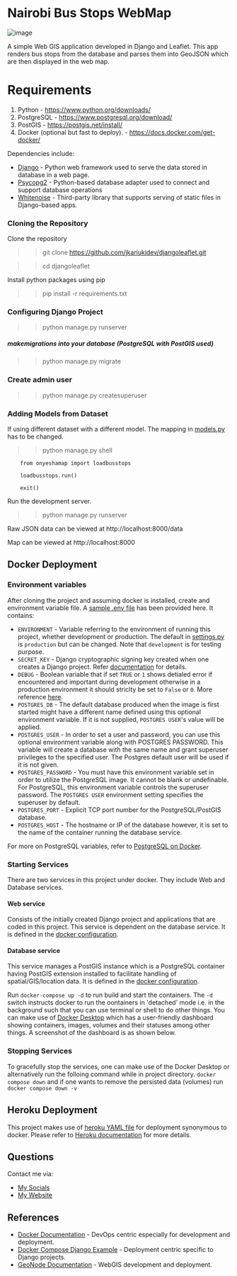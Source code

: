 # Nairobi Bus Stops WebMap 

![image](https://user-images.githubusercontent.com/23359514/183810750-2aaad2ef-1f9c-4637-a572-f1cf353e12c7.png)


A simple Web GIS application developed in Django and Leaflet. This app renders bus stops from the database and parses
them into GeoJSON which are then displayed in the web map.

# Requirements
1. Python - https://www.python.org/downloads/
2. PostgreSQL - https://www.postgresql.org/download/
3. PostGIS - https://postgis.net/install/ 
4. Docker (optional but fast to deploy). - https://docs.docker.com/get-docker/ 

Dependencies include:
* [Django](https://www.djangoproject.com/) - Python web framework used to serve the data stored in database in a web page.
* [Psycopg2](https://www.psycopg.org/) - Python-based database adapter used to connect and support database operations
* [Whitenoise](http://whitenoise.evans.io/en/stable/) - Third-party library that supports serving of static files in Django-based apps.

### Cloning the Repository
Clone the repository 
>> git clone https://github.com/jkariukidev/djangoleaflet.git

>> cd djangoleaflet

Install python packages using pip
>> pip install -r requirements.txt

### Configuring Django Project

>> python manage.py runserver

##### makemigrations into your database (PostgreSQL with PostGIS used)

>> python manage.py migrate

### Create admin user

>> python manage.py createsuperuser

### Adding Models from Dataset
If using different dataset with a different model. The mapping in [models.py](onyeshamap/models.py) has to be changed.
>> python manage.py shell

```
    from onyeshamap import loadbusstops

    loadbusstops.run()

    exit()
```
Run the development server.
>> python manage.py runserver

Raw JSON data can be viewed at http://localhost:8000/data

Map can be viewed at http://localhost:8000

## Docker Deployment
### Environment variables
After cloning the project and assuming docker is installed, create and environment variable file. A [sample .env file]()
has been provided here. It contains:
* `ENVIRONMENT` - Variable referring to the environment of running this project, whether development or production. The default
in [settings.py](mywebgis/settings.py#L6) is `production` but can be changed. Note that `development` is for testing purpose.
* `SECRET_KEY` - Django cryptographic signing key created when one creates a Django project. Refer [documentation](https://docs.djangoproject.com/en/4.0/ref/settings/#secret-key)
for details.
* `DEBUG` - Boolean variable that if set `TRUE` or `1` shows detialed error if encountered and important during development
otherwise in a production environment it should striclty be set to `False` or `0`. More reference [here](https://docs.djangoproject.com/en/4.0/ref/settings/#debug).
* `POSTGRES_DB` - The default database produced when the image is first started might have a different name defined using 
this optional environment variable. If it is not supplied, `POSTGRES USER`'s value will be applied.
* `POSTGRES_USER` - In order to set a user and password, you can use this optional environment variable along with POSTGRES PASSWORD.
This variable will create a database with the same name and grant superuser privileges to the specified user.
The Postgres default user will be used if it is not given. 
* `POSTGRES_PASSWORD` - You must have this environment variable set in order to utilize the PostgreSQL image.
It cannot be blank or undefinable.
For PostgreSQL, this environment variable controls the superuser password.
The `POSTGRES USER` environment setting specifies the superuser by default. 
* `POSTGRES_PORT` - Explicit TCP port number for the PostgreSQL/PostGIS database.
* `POSTGRES_HOST` - The hostname or IP of the database however, it is set to the name of the container running the database service.

For more on PostgreSQL variables, refer to [PostgreSQL on Docker](https://hub.docker.com/_/postgres/).
### Starting Services
There are two services in this project under docker. They include Web and Database services. 
#### Web service
Consists of the initially created Django project and applications that are coded in this project. This service is dependent 
on the database service. It is defined in the [docker configuration](docker-compose.yml).
#### Database service
This service manages a PostGIS instance which is a PostgreSQL container having PostGIS extension installed to facilitate 
handling of spatial/GIS/location data. It is defined in the [docker configuration](docker-compose.yml).

Run `docker-compose up -d` to run build and start the containers. The `-d` switch instructs docker to run the oontainers 
in 'detached' mode i.e. in the background such that you can use terminal or shell to do other things. You can make use of 
[Docker Desktop](https://www.docker.com/products/docker-desktop/) which has a user-friendly dashboard showing containers, 
images, volumes and their statuses among other things. A screenshot of the dashboard is as shown below.

### Stopping Services
To gracefully stop the services, one can make use of the Docker Desktop or alternatively run the folloing command while 
in project directory. 
`docker compose down` and if one wants to remove the persisted data (volumes) run `docker compose down -v`

## Heroku Deployment
This project makes use of [heroku YAML file](heroku.yml) for deployment synonymous to docker. Please refer to [Heroku 
documentation](https://devcenter.heroku.com/articles/build-docker-images-heroku-yml) for more details.

## Questions
Contact me via:
* [My Socials](https://linktr.ee/josephkariuki)
* [My Website](https://josephkariuki.com/)

## References
* [Docker Documentation](https://docs.docker.com/) - DevOps centric especially for development and deployment.
* [Docker Compose Django Example](https://docs.docker.com/samples/django/) - Deployment centric specific to Django projects.
* [GeoNode Documentation](https://docs.geonode.org/en/master/index.html) - WebGIS development and deployment. 




